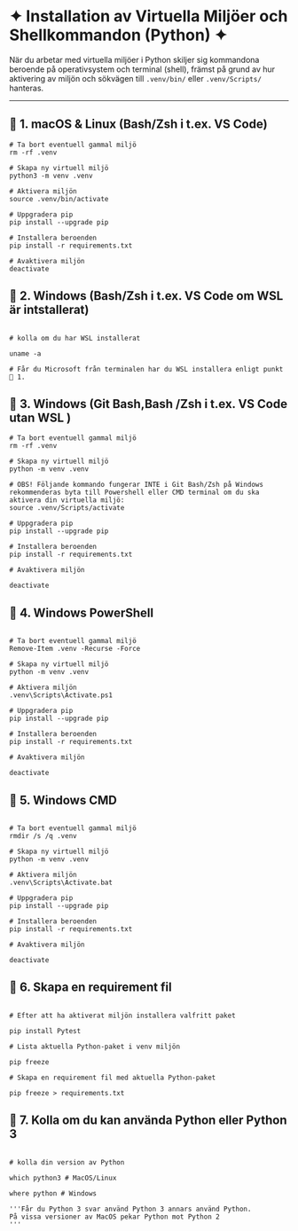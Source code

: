 # ✦ Installation av Virtuella Miljöer och Shellkommandon (Python) ✦

När du arbetar med virtuella miljöer i Python skiljer sig kommandona beroende på operativsystem och terminal (shell), främst på grund av hur aktivering av miljön och sökvägen till `.venv/bin/` eller `.venv/Scripts/` hanteras.

---

## 🔹 1. macOS & Linux (Bash/Zsh i t.ex. VS Code)

```Shell
# Ta bort eventuell gammal miljö
rm -rf .venv

# Skapa ny virtuell miljö 
python3 -m venv .venv 

# Aktivera miljön
source .venv/bin/activate

# Uppgradera pip
pip install --upgrade pip

# Installera beroenden
pip install -r requirements.txt

# Avaktivera miljön 
deactivate

```

## 🔹 2. Windows (Bash/Zsh i t.ex. VS Code om WSL är intstallerat)

```Shell

# kolla om du har WSL installerat 

uname -a 

# Får du Microsoft från terminalen har du WSL installera enligt punkt 🔹 1.

```

## 🔹 3. Windows (Git Bash,Bash /Zsh i t.ex. VS Code utan WSL )

```Shell
# Ta bort eventuell gammal miljö
rm -rf .venv

# Skapa ny virtuell miljö 
python -m venv .venv

# OBS! Följande kommando fungerar INTE i Git Bash/Zsh på Windows rekommenderas byta till Powershell eller CMD terminal om du ska aktivera din virtuella miljö:
source .venv/Scripts/activate

# Uppgradera pip
pip install --upgrade pip

# Installera beroenden
pip install -r requirements.txt

# Avaktivera miljön 

deactivate

```

## 🔹 4. Windows PowerShell

```Shell 

# Ta bort eventuell gammal miljö
Remove-Item .venv -Recurse -Force

# Skapa ny virtuell miljö 
python -m venv .venv

# Aktivera miljön 
.venv\Scripts\Activate.ps1

# Uppgradera pip
pip install --upgrade pip

# Installera beroenden
pip install -r requirements.txt

# Avaktivera miljön 

deactivate

```

## 🔹 5. Windows CMD

```Shell

# Ta bort eventuell gammal miljö
rmdir /s /q .venv

# Skapa ny virtuell miljö 
python -m venv .venv

# Aktivera miljön 
.venv\Scripts\Activate.bat

# Uppgradera pip
pip install --upgrade pip

# Installera beroenden
pip install -r requirements.txt

# Avaktivera miljön 

deactivate

```

## 🔹 6. Skapa en requirement fil 

```shell 

# Efter att ha aktiverat miljön installera valfritt paket

pip install Pytest

# Lista aktuella Python-paket i venv miljön

pip freeze 

# Skapa en requirement fil med aktuella Python-paket 

pip freeze > requirements.txt

```

## 🔹 7. Kolla om du kan använda Python eller Python 3 

```Shell

# kolla din version av Python

which python3 # MacOS/Linux

where python # Windows 

'''Får du Python 3 svar använd Python 3 annars använd Python. 
På vissa versioner av MacOS pekar Python mot Python 2 
'''

```

